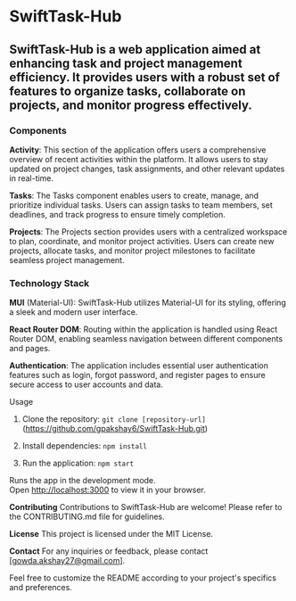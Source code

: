 # SwiftTask-Hub

## SwiftTask-Hub is a web application aimed at enhancing task and project management efficiency. It provides users with a robust set of features to organize tasks, collaborate on projects, and monitor progress effectively.

### Components

**Activity**: This section of the application offers users a comprehensive overview of recent activities within the platform. It allows users to stay updated on project changes, task assignments, and other relevant updates in real-time.

**Tasks**: The Tasks component enables users to create, manage, and prioritize individual tasks. Users can assign tasks to team members, set deadlines, and track progress to ensure timely completion.

**Projects**: The Projects section provides users with a centralized workspace to plan, coordinate, and monitor project activities. Users can create new projects, allocate tasks, and monitor project milestones to facilitate seamless project management.

### Technology Stack

**MUI** (Material-UI): SwiftTask-Hub utilizes Material-UI for its styling, offering a sleek and modern user interface.

**React Router DOM**: Routing within the application is handled using React Router DOM, enabling seamless navigation between different components and pages.

**Authentication**: The application includes essential user authentication features such as login, forgot password, and register pages to ensure secure access to user accounts and data.

Usage

1. Clone the repository:
   `git clone [repository-url]`(https://github.com/gpakshay6/SwiftTask-Hub.git)

2. Install dependencies:
   `npm install`

3. Run the application:
   `npm start`

Runs the app in the development mode.\
Open [http://localhost:3000](http://localhost:3000) to view it in your browser.

**Contributing**
Contributions to SwiftTask-Hub are welcome! Please refer to the CONTRIBUTING.md file for guidelines.

**License**
This project is licensed under the MIT License.

**Contact**
For any inquiries or feedback, please contact [gowda.akshay27@gmail.com].

Feel free to customize the README according to your project's specifics and preferences.
